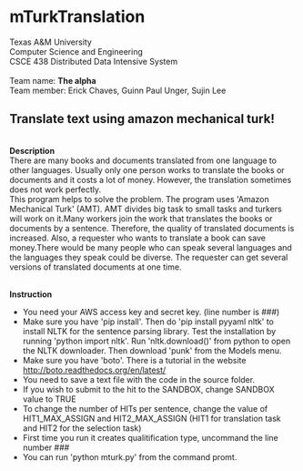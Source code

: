 mTurkTranslation
================

Texas A&M University<br> Computer Science and Engineering <br>
CSCE 438 Distributed Data Intensive System<br><br>
Team name: **The alpha**<br>
Team member: Erick Chaves, Guinn Paul Unger, Sujin Lee<br>

Translate text using amazon mechanical turk!
--------------------------------------------

<br>**Description**<br>
There are many books and documents translated from one language to other languages. Usually only one person works to translate the books or documents and it costs a lot of money. However, the translation sometimes does not work perfectly.<br>
This program helps to solve the problem. The program uses 'Amazon Mechanical Turk' (AMT). AMT divides big task to small tasks and turkers will work on it.Many workers join the work that translates the books or documents by a sentence. Therefore, the quality of translated documents is increased. Also, a requester who wants to translate a book can save money.There would be many people who can speak several languages and the languages they speak could be diverse. The requester can get several versions of translated documents at one time.



<br>**Instruction**
- You need your AWS access key and secret key. (line number is ###)
- Make sure you have 'pip install'. Then do 'pip install pyyaml nltk' to install NLTK for the sentence parsing library. Test the installation by running 'python import nltk'. Run 'nltk.download()' from python to open the NLTK downloader. Then download 'punk' from the Models menu.
- Make sure you have 'boto'. There is a tutorial in the website
http://boto.readthedocs.org/en/latest/ 
- You need to save a text file with the code in the source folder.
- If you wish to submit to the hit to the SANDBOX, change SANDBOX value to TRUE
- To change the number of HITs per sentence, change the value of HIT1_MAX_ASSIGN and HIT2_MAX_ASSIGN (HIT1 for translation task and HIT2 for the selection task)
- First time you run it creates qualitification type, uncommand the line number ###
- You can run 'python mturk.py' from the command promt.
